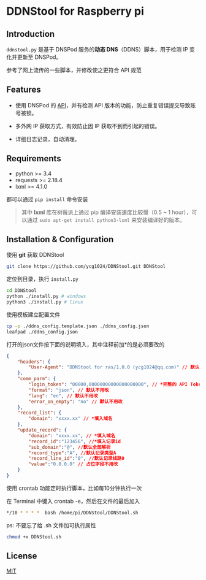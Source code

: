 # DDNStool for Raspberry pi

## Introduction

`ddnstool.py` 是基于 DNSPod 服务的**动态 DNS**（DDNS）脚本，用于检测 IP 变化并更新至 DNSPod。

参考了网上流传的一些脚本，并修改使之更符合 API 规范

## Features

* 使用 DNSPod 的 [API](https://www.dnspod.cn/docs/index.html)，并有检测 API 版本的功能，防止重复错误提交导致账号被锁。

* 多外网 IP 获取方式，有效防止因 IP 获取不到而引起的错误。

* 详细日志记录，自动清理。

## Requirements

* python >= 3.4
* requests >= 2.18.4
* lxml >= 4.1.0

都可以通过 `pip install` 命令安装

> 其中 **lxml** 库在树莓派上通过  pip 编译安装速度比较慢（0.5 ~ 1 hour），可以通过 `sudo apt-get install python3-lxml` 来安装编译好的版本。


## Installation & Configuration

使用 **git** 获取 DDNStool

```bash
git clone https://github.com/ycg1024/DDNStool.git DDNStool
```

定位到目录，执行 `install.py`

```bash
cd DDNStool
python ./install.py # windows
python3 ./install.py # linux
```

使用模板建立配置文件

```bash
cp -p ./ddns_config.template.json ./ddns_config.json
leafpad ./ddns_config.json
```

打开的json文件按下面的说明填入，其中注释前加*的是必须要改的

```json
{
    "headers": {
        "User-Agent": "DDNStool for ras/1.0.0 (ycg1024@qq.com)" // 默认不用改
    },
    "comm_parm": {
        "login_token": "00000,00000000000000000000", // *完整的 API Token，是由 ID,Token 组合而成的，用英文的逗号分割
        "format": "json", // 默认不用改
        "lang": "en", // 默认不用改
        "error_on_empty": "no" // 默认不用改
    },
    "record_list": {
        "domain": "xxxx.xx" // *填入域名
    },
    "update_record": {
        "domain": "xxxx.xx", // *填入域名
        "record_id":"123456", //*填入记录id
        "sub_domain":"@", //默认全部解析
        "record_type":"A", //默认记录类型A
        "record_line_id":"0", //默认记录线路0
        "value":"0.0.0.0" // 占位字段不用改
    }
}
```

使用 crontab 功能定时执行脚本，比如每10分钟执行一次

在 Terminal 中键入 crontab -e，然后在文件的最后加入

```bash
*/10 * * * *  bash /home/pi/DDNStool/DDNStool.sh
```

ps: 不要忘了给 .sh 文件加可执行属性

```bash
chmod +x DDNStool.sh
```

## License

[MIT](https://github.com/ycg1024/DDNStool/blob/master/LICENSE)